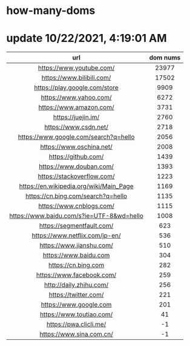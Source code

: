 # how-many-doms

# update 10/22/2021, 4:19:01 AM

url | dom nums
:-: | :-:
https://www.youtube.com/ | 23977
https://www.bilibili.com/ | 17502
https://play.google.com/store | 9909
https://www.yahoo.com/ | 6272
https://www.amazon.com/ | 3731
https://juejin.im/ | 2760
https://www.csdn.net/ | 2718
https://www.google.com/search?q=hello | 2056
https://www.oschina.net/ | 2008
https://github.com/ | 1439
https://www.douban.com/ | 1393
https://stackoverflow.com/ | 1223
https://en.wikipedia.org/wiki/Main_Page | 1169
https://cn.bing.com/search?q=hello | 1135
https://www.cnblogs.com/ | 1115
https://www.baidu.com/s?ie=UTF-8&wd=hello | 1008
https://segmentfault.com/ | 623
https://www.netflix.com/jp-en/ | 536
https://www.jianshu.com/ | 510
https://www.baidu.com | 304
https://cn.bing.com | 282
https://www.facebook.com/ | 259
http://daily.zhihu.com/ | 256
https://twitter.com/ | 221
https://www.google.com | 201
https://www.toutiao.com/ | 41
https://pwa.clicli.me/ | -1
https://www.sina.com.cn/ | -1
